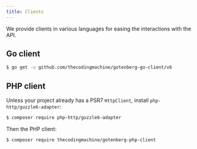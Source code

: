 ```yaml
---
title: Clients
---
```


We provide clients in various languages for easing the interactions with the API.

## Go client

```bash
$ go get -u github.com/thecodingmachine/gotenberg-go-client/v6
```

## PHP client

Unless your project already has a PSR7 `HttpClient`, install `php-http/guzzle6-adapter`:

```bash
$ composer require php-http/guzzle6-adapter
```

Then the PHP client:

```bash
$ composer require thecodingmachine/gotenberg-php-client
```
